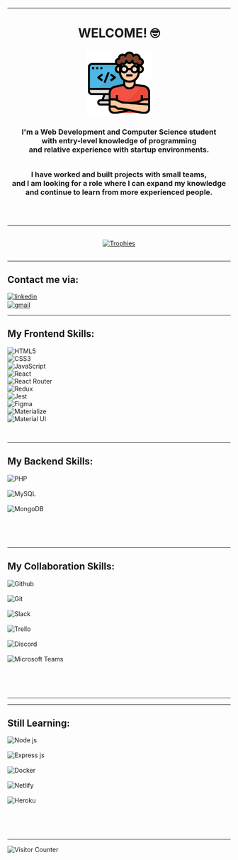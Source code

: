 <!-- Bio -->
---
<h1 align="center">
  WELCOME! 🤓
  <br>
</h1>

<p align="center">
  <img
    src="https://github.com/LucasChammaNahas/LucasChammaNahas/blob/main/img/programmer.png"
    width="150"
    alt="Programmer"
  />
</p>

<h3 align="center">
  I'm a Web Development and Computer Science student<br>
  with entry-level knowledge of programming<br>
  and relative experience with startup environments.<br><br>

  I have worked and built projects with small teams,<br>
  and I am looking for a role where I can expand my knowledge<br>
  and continue to learn from more experienced people.
</h3>
<br><br>
<!-- Bio -->




<!-- Trophies -->
---
<p align="center">
  <br>
  <a href="https://github.com/ryo-ma/github-profile-trophy">
    <img
      src="https://github-profile-trophy.vercel.app/?username=ryo-ma&column=4&theme=gruvbox"
      alt="Trophies"
    />
  </a>
  <br><br>
</p>
<!-- Trophies -->





<!-- Contact Info -->
---
<h2 align="left">Contact me via:</h2>
<p align="left">
  <a href="https://linkedin.com/in/lucas-chamma-nahas" target="blank">
    <img
      src="https://img.shields.io/badge/LinkedIn-0077B5?style=for-the-badge&logo=linkedin&logoColor=white"
      alt="linkedin"
    />
  </a>
  <br>
  <a href="mailto:lucasnahas@gmail.com" target="blank">
    <img
      align="center"
      src="https://img.shields.io/badge/Gmail-D14836?style=for-the-badge&logo=gmail&logoColor=white"
      alt="gmail"
    />
  </a>  
</p>
<!-- Contact Info -->





<!-- Frontend Skills -->
---
<h2 align="left">My Frontend Skills:</h2>
<p align="left">
  <img
    src="https://img.shields.io/badge/HTML5-E34F26?style=for-the-badge&logo=html5&logoColor=white"
    alt="HTML5"
  /><br>
  <img
    src="https://img.shields.io/badge/CSS3-1572B6?style=for-the-badge&logo=css3&logoColor=white"
    alt="CSS3"
  /><br>
  <img
    src="https://img.shields.io/badge/JavaScript-323330?style=for-the-badge&logo=javascript&logoColor=F7DF1E"
    alt="JavaScript"
  /><br>
  <img
    src="https://img.shields.io/badge/React-20232A?style=for-the-badge&logo=react&logoColor=61DAFB"
    alt="React"
  /><br>
  <img
    src="https://img.shields.io/badge/React_Router-CA4245?style=for-the-badge&logo=react-router&logoColor=white"
    alt="React Router"
  /><br>
  <img
    src="https://img.shields.io/badge/Redux-593D88?style=for-the-badge&logo=redux&logoColor=white"
    alt="Redux"
  /><br>
  <img
    src="https://img.shields.io/badge/Jest-C21325?style=for-the-badge&logo=jest&logoColor=white"
    alt="Jest"
  /><br>
  <img
    src="https://img.shields.io/badge/Figma-F24E1E?style=for-the-badge&logo=figma&logoColor=white"
    alt="Figma"
  /><br>
  <img
    src="https://img.shields.io/badge/-materialize--css-ff69b4?style=for-the-badge&logo=materialize--css&logoColor=white"
    alt="Materialize"
  /><br>
  <img
    src="https://img.shields.io/badge/Material--UI-0081CB?style=for-the-badge&logo=material-ui&logoColor=white"
    alt="Material UI"
  />
</p>
<br>
<!-- Frontend Skills -->




<!-- Backend Skills -->
---
<h2 align="left">My Backend Skills:</h2>
<p align="left">
  <img
    src="https://img.shields.io/badge/PHP-777BB4?style=for-the-badge&logo=php&logoColor=white"
    alt="PHP"
  /><br><br>
  <img
    src="https://img.shields.io/badge/MySQL-00000F?style=for-the-badge&logo=mysql&logoColor=white"
    alt="MySQL"
  /><br><br>
  <img
    src="https://img.shields.io/badge/MongoDB-4EA94B?style=for-the-badge&logo=mongodb&logoColor=white  "
    alt="MongoDB"
  />
</p>
<br><br><br>
<!-- Backend Skills -->



<!-- Colaboration Skills -->
---
<h2 align="left">My Collaboration Skills:</h2>
<p align="left">
  <img
    src="https://img.shields.io/badge/GitHub-100000?style=for-the-badge&logo=github&logoColor=white"
    alt="Github"
  /><br><br>
  <img
    src="https://img.shields.io/badge/Git-F05032?style=for-the-badge&logo=git&logoColor=white"
    alt="Git"
  /><br><br>
  <img
    src="https://img.shields.io/badge/Slack-4A154B?style=for-the-badge&logo=slack&logoColor=white"
    alt="Slack"
  /><br><br>
  <img
    src="https://img.shields.io/badge/Trello-0052CC?style=for-the-badge&logo=trello&logoColor=white"
    alt="Trello"
  /><br><br>
  <img
    src="https://img.shields.io/badge/Discord-7289DA?style=for-the-badge&logo=discord&logoColor=white"
    alt="Discord"
  /><br><br>
  <img
    src="https://img.shields.io/badge/Microsoft_Teams-6264A7?style=for-the-badge&logo=microsoft-teams&logoColor=white"
    alt="Microsoft Teams"
  />
</p>
<br><br><br>
<!-- Colaboration Skills -->




<!-- Miscellaneous Skills -->
---
<!-- <h2 align="left">My Miscellaneous Skills:</h2>
<p align="left">
  <img
    src="https://img.shields.io/badge/Ubuntu-E95420?style=for-the-badge&logo=ubuntu&logoColor=white"
    alt="Ubuntu"
  /><br><br>
  <img
    src="https://img.shields.io/badge/Microsoft_Office-D83B01?style=for-the-badge&logo=microsoft-office&logoColor=white"
    alt="Office"
  /><br><br>
  <img
    src="https://img.shields.io/badge/Google%20Sheets-34A853?style=for-the-badge&logo=google-sheets&logoColor=white"
    alt="Google Sheets"
  />
</p>
<br><br><br> -->
<!-- Miscellaneous Skills -->



<!-- On Going Skills -->
---
<h2 align="left">Still Learning:</h2>
<p align="left">
  <img
    src="https://img.shields.io/badge/Node.js-339933?style=for-the-badge&logo=nodedotjs&logoColor=white"
    alt="Node js"
  /><br><br>
  <img
    src="https://img.shields.io/badge/Express.js-000000?style=for-the-badge&logo=express&logoColor=white"
    alt="Express js"
  /><br><br>
  <img
    src="https://img.shields.io/badge/Docker-2CA5E0?style=for-the-badge&logo=docker&logoColor=white"
    alt="Docker"
  /><br><br>
  <img
    src="https://img.shields.io/badge/Netlify-00C7B7?style=for-the-badge&logo=netlify&logoColor=white"
    alt="Netlify"
  /><br><br>
  <img
    src="https://img.shields.io/badge/Heroku-430098?style=for-the-badge&logo=heroku&logoColor=white"
    alt="Heroku"
  />
</p>
<br><br><br>
<!-- On Going Skills -->



        	
          
   


  
    	
      
          
          	








---
<!-- Visitor counter -->
<p align="left">
  <img
    src="https://komarev.com/ghpvc/?username=lucaschammanahas&label=Profile%20views&color=0e75b6&style=flat"
    alt="Visitor Counter"
  />
</p>







<!-- Stats cards -->
<div style="display: flex; flex-flow: column">
  <p>
    <img
      align="center"
      src="https://github-readme-streak-stats.herokuapp.com/?user=lucaschammanahas&theme=gruvbox"
      alt=""
    />
  </p>
  <div style="display: flex; flex-flow: row">
    <p>
      &nbsp;<img
        align="center"
        src="https://github-readme-stats.vercel.app/api?username=lucaschammanahas&show_icons=true&locale=en&theme=gruvbox"
        alt=""
      />
    </p>
    <p>
      <img
        align="left"
        src="https://github-readme-stats.vercel.app/api/top-langs?username=lucaschammanahas&show_icons=true&locale=en&layout=compact&theme=gruvbox"
        alt=""
      />
    </p>
  </div>
</div>

